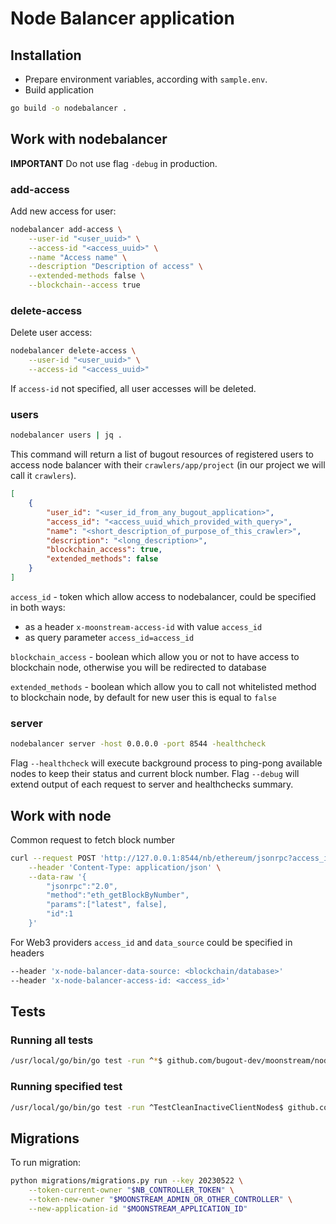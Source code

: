 # Node Balancer application

## Installation

-   Prepare environment variables, according with `sample.env`.
-   Build application

```bash
go build -o nodebalancer .
```

## Work with nodebalancer

**IMPORTANT** Do not use flag `-debug` in production.

### add-access

Add new access for user:

```bash
nodebalancer add-access \
	--user-id "<user_uuid>" \
	--access-id "<access_uuid>" \
	--name "Access name" \
	--description "Description of access" \
	--extended-methods false \
	--blockchain--access true
```

### delete-access

Delete user access:

```bash
nodebalancer delete-access \
	--user-id "<user_uuid>" \
	--access-id "<access_uuid>"
```

If `access-id` not specified, all user accesses will be deleted.

### users

```bash
nodebalancer users | jq .
```

This command will return a list of bugout resources of registered users to access node balancer with their `crawlers/app/project` (in our project we will call it `crawlers`).

```json
[
	{
		"user_id": "<user_id_from_any_bugout_application>",
		"access_id": "<access_uuid_which_provided_with_query>",
		"name": "<short_description_of_purpose_of_this_crawler>",
		"description": "<long_description>",
		"blockchain_access": true,
		"extended_methods": false
	}
]
```

`access_id` - token which allow access to nodebalancer, could be specified in both ways:

-   as a header `x-moonstream-access-id` with value `access_id`
-   as query parameter `access_id=access_id`

`blockchain_access` - boolean which allow you or not to have access to blockchain node, otherwise you will be redirected to database

`extended_methods` - boolean which allow you to call not whitelisted method to blockchain node, by default for new user this is equal to `false`

### server

```bash
nodebalancer server -host 0.0.0.0 -port 8544 -healthcheck
```

Flag `--healthcheck` will execute background process to ping-pong available nodes to keep their status and current block number.
Flag `--debug` will extend output of each request to server and healthchecks summary.

## Work with node

Common request to fetch block number

```bash
curl --request POST 'http://127.0.0.1:8544/nb/ethereum/jsonrpc?access_id=<access_id>&data_source=<blockchain/database>' \
    --header 'Content-Type: application/json' \
    --data-raw '{
        "jsonrpc":"2.0",
        "method":"eth_getBlockByNumber",
        "params":["latest", false],
        "id":1
    }'
```

For Web3 providers `access_id` and `data_source` could be specified in headers

```bash
--header 'x-node-balancer-data-source: <blockchain/database>'
--header 'x-node-balancer-access-id: <access_id>'
```

## Tests

### Running all tests

```bash
/usr/local/go/bin/go test -run ^*$ github.com/bugout-dev/moonstream/nodes/node_balancer/cmd/nodebalancer -v -count=1
```

### Running specified test

```bash
/usr/local/go/bin/go test -run ^TestCleanInactiveClientNodes$ github.com/bugout-dev/moonstream/nodes/node_balancer/cmd/nodebalancer -v -count=1
```

## Migrations

To run migration:

```bash
python migrations/migrations.py run --key 20230522 \
    --token-current-owner "$NB_CONTROLLER_TOKEN" \
    --token-new-owner "$MOONSTREAM_ADMIN_OR_OTHER_CONTROLLER" \
    --new-application-id "$MOONSTREAM_APPLICATION_ID"
```
